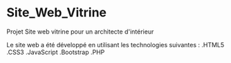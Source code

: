 # Site_Web_Vitrine
Projet Site web vitrine pour un architecte d'intérieur
 
Le site web a été développé en utilisant les technologies suivantes :
.HTML5
.CSS3
.JavaScript
.Bootstrap
.PHP
